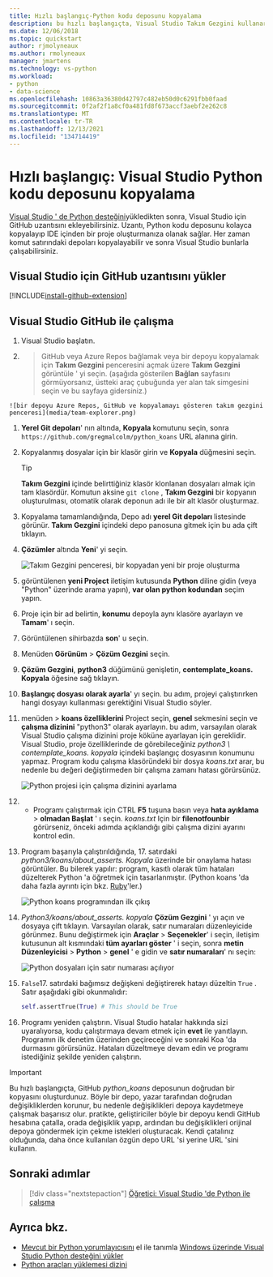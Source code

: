```yaml
---
title: Hızlı başlangıç-Python kodu deposunu kopyalama
description: bu hızlı başlangıçta, Visual Studio Takım Gezgini kullanarak python koans deposunu kopyalayarak Visual Studio bir python projesi oluşturacaksınız.
ms.date: 12/06/2018
ms.topic: quickstart
author: rjmolyneaux
ms.author: rmolyneaux
manager: jmartens
ms.technology: vs-python
ms.workload:
- python
- data-science
ms.openlocfilehash: 10863a36380d42797c482eb50d0c6291fbb0faad
ms.sourcegitcommit: 0f2af2f1a8cf0a481fd8f673accf3aebf2e262c8
ms.translationtype: MT
ms.contentlocale: tr-TR
ms.lasthandoff: 12/13/2021
ms.locfileid: "134714419"
---
```

# <a name="quickstart-clone-a-repository-of-python-code-in-visual-studio"></a>Hızlı başlangıç: Visual Studio Python kodu deposunu kopyalama

[Visual Studio ' de Python desteğini](installing-python-support-in-visual-studio.md)yükledikten sonra, Visual Studio için GitHub uzantısını ekleyebilirsiniz. Uzantı, Python kodu deposunu kolayca kopyalayıp IDE içinden bir proje oluşturmanıza olanak sağlar. Her zaman komut satırındaki depoları kopyalayabilir ve sonra Visual Studio bunlarla çalışabilirsiniz.

## <a name="install-the-github-extension-for-visual-studio"></a>Visual Studio için GitHub uzantısını yükler

[!INCLUDE[install-github-extension](includes/install-github-extension.md)]

## <a name="work-with-github-in-visual-studio"></a>Visual Studio GitHub ile çalışma

1. Visual Studio başlatın.

1.   >  GitHub veya Azure Repos bağlamak veya bir depoyu kopyalamak için **Takım Gezgini** penceresini açmak üzere **Takım Gezgini** görüntüle ' yi seçin. (aşağıda gösterilen **Bağlan** sayfasını görmüyorsanız, üstteki araç çubuğunda yer alan tak simgesini seçin ve bu sayfaya gidersiniz.)

    ![bir depoyu Azure Repos, GitHub ve kopyalamayı gösteren takım gezgini penceresi](media/team-explorer.png)

1. **Yerel Git depoları**' nın altında, **Kopyala** komutunu seçin, sonra `https://github.com/gregmalcolm/python_koans` URL alanına girin.

1. Kopyalanmış dosyalar için bir klasör girin ve **Kopyala** düğmesini seçin.

    > [!Tip]
    > **Takım Gezgini** içinde belirttiğiniz klasör klonlanan dosyaları almak için tam klasördür. Komutun aksine `git clone` , **Takım Gezgini** bir kopyanın oluşturulması, otomatik olarak deponun adı ile bir alt klasör oluşturmaz.

1. Kopyalama tamamlandığında, Depo adı **yerel Git depoları** listesinde görünür. **Takım Gezgini** içindeki depo panosuna gitmek için bu ada çift tıklayın.

1. **Çözümler** altında **Yeni**' yi seçin.

    ![Takım Gezgini penceresi, bir kopyadan yeni bir proje oluşturma](media/team-explorer-new-project.png)

1. görüntülenen **yeni Project** iletişim kutusunda **Python** diline gidin (veya "Python" üzerinde arama yapın), **var olan python kodundan** seçim yapın. 

1. Proje için bir ad belirtin, **konumu** depoyla aynı klasöre ayarlayın ve **Tamam**' ı seçin.

1. Görüntülenen sihirbazda **son**' u seçin.

1. Menüden **Görünüm**  >  **Çözüm Gezgini** seçin.

1. **Çözüm Gezgini**, **python3** düğümünü genişletin, **contemplate_koans. Kopyala** öğesine sağ tıklayın.

1. **Başlangıç dosyası olarak ayarla**' yı seçin.
bu adım, projeyi çalıştırırken hangi dosyayı kullanması gerektiğini Visual Studio söyler.

1. menüden   >  **koans özelliklerini** Project seçin, **genel** sekmesini seçin ve **çalışma dizinini** "python3" olarak ayarlayın. bu adım, varsayılan olarak Visual Studio çalışma dizinini proje köküne ayarlayan için gereklidir. Visual Studio, proje özelliklerinde de görebileceğiniz *python3 \ contemplate_koans. kopyala* içindeki başlangıç dosyasının konumunu yapmaz. Program kodu çalışma klasöründeki bir dosya *koans.txt* arar, bu nedenle bu değeri değiştirmeden bir çalışma zamanı hatası görürsünüz.

    ![Python projesi için çalışma dizinini ayarlama](media/projects-set-working-directory.png)

1.  + Programı çalıştırmak için CTRL **F5** tuşuna basın veya **hata ayıklama**  >  **olmadan Başlat** ' ı seçin. *koans.txt* Için bir **filenotfounbir** görürseniz, önceki adımda açıklandığı gibi çalışma dizini ayarını kontrol edin.

1. Program başarıyla çalıştırıldığında, 17. satırdaki *python3/koans/about_asserts. Kopyala* üzerinde bir onaylama hatası görüntüler. Bu bilerek yapılır: program, kasıtlı olarak tüm hataları düzelterek Python 'a öğretmek için tasarlanmıştır. (Python koans 'da daha fazla ayrıntı için bkz. [Ruby](https://rubykoans.com/)'ler.)

    ![Python koans programından ilk çıkış](media/koans-output.png)

1. *Python3/koans/about_asserts. kopyala* **Çözüm Gezgini** ' yı açın ve dosyaya çift tıklayın. Varsayılan olarak, satır numaraları düzenleyicide görünmez. Bunu değiştirmek için **Araçlar**  >  **Seçenekler**' i seçin, iletişim kutusunun alt kısmındaki **tüm ayarları göster** ' i seçin, sonra **metin Düzenleyicisi**  >  **Python**  >  **genel** ' e gidin ve **satır numaraları**' nı seçin:

    ![Python dosyaları için satır numarası açılıyor](media/options-general-line-numbers.png)

1. `False`17. satırdaki bağımsız değişkeni değiştirerek hatayı düzeltin `True` . Satır aşağıdaki gibi okunmalıdır:

    ```python
    self.assertTrue(True) # This should be True
    ```

1. Programı yeniden çalıştırın. Visual Studio hatalar hakkında sizi uyaralıyorsa, kodu çalıştırmaya devam etmek için **evet** ile yanıtlayın. Programın ilk denetim üzerinden geçireceğini ve sonraki Koa 'da durmasını görürsünüz. Hataları düzeltmeye devam edin ve programı istediğiniz şekilde yeniden çalıştırın.

> [!Important]
> Bu hızlı başlangıçta, GitHub *python_koans* deposunun doğrudan bir kopyasını oluşturdunuz. Böyle bir depo, yazar tarafından doğrudan değişikliklerden korunur, bu nedenle değişiklikleri depoya kaydetmeye çalışmak başarısız olur. pratikte, geliştiriciler böyle bir depoyu kendi GitHub hesabına çatalla, orada değişiklik yapıp, ardından bu değişiklikleri orijinal depoya göndermek için çekme istekleri oluşturacak. Kendi çatalınız olduğunda, daha önce kullanılan özgün depo URL 'si yerine URL 'sini kullanın.

## <a name="next-steps"></a>Sonraki adımlar

> [!div class="nextstepaction"]
> [Öğretici: Visual Studio 'de Python ile çalışma](tutorial-working-with-python-in-visual-studio-step-01-create-project.md)

## <a name="see-also"></a>Ayrıca bkz.

- [Mevcut bir Python yorumlayıcısını](managing-python-environments-in-visual-studio.md#manually-identify-an-existing-environment) 
 el ile tanımla [Windows üzerinde Visual Studio Python desteğini yükler](installing-python-support-in-visual-studio.md#how-to-install-python-support-in-visual-studio-on-windows)
- [Python araçları yüklemesi dizini](installing-python-support-in-visual-studio.md#install-locations)
